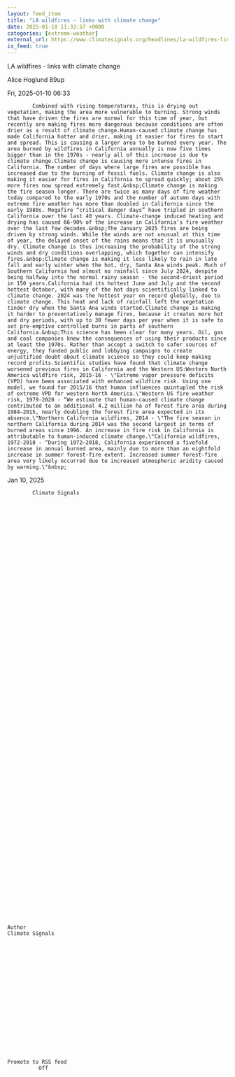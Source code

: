 ```yaml
---
layout: feed_item
title: "LA wildfires - links with climate change"
date: 2025-01-10 11:33:57 +0000
categories: [extreme-weather]
external_url: https://www.climatesignals.org/headlines/la-wildfires-links-climate-change
is_feed: true
---
```


LA wildfires - links with climate change












            




  






















      














Alice Hoglund 89up


















Fri, 2025-01-10 06:33
















            Combined with rising temperatures, this is drying out vegetation, making the area more vulnerable to burning. Strong winds that have driven the fires are normal for this time of year, but recently are making fires more dangerous because conditions are often drier as a result of climate change.Human-caused climate change has made California hotter and drier, making it easier for fires to start and spread. This is causing a larger area to be burned every year. The area burned by wildfires in California annually is now five times bigger than in the 1970s - nearly all of this increase is due to climate change.Climate change is causing more intense fires in California. The number of days where large fires are possible has increased due to the burning of fossil fuels. Climate change is also making it easier for fires in California to spread quickly; about 25% more fires now spread extremely fast.&nbsp;Climate change is making the fire season longer. There are twice as many days of fire weather today compared to the early 1970s and the number of autumn days with extreme fire weather has more than doubled in California since the early 1980s. Megafire “critical danger days” have tripled in southern California over the last 40 years. Climate-change induced heating and drying has caused 66-90% of the increase in California’s fire weather over the last few decades.&nbsp;The January 2025 fires are being driven by strong winds. While the winds are not unusual at this time of year, the delayed onset of the rains means that it is unusually dry. Climate change is thus increasing the probability of the strong winds and dry conditions overlapping, which together can intensify fires.&nbsp;Climate change is making it less likely to rain in late fall and early winter when the hot, dry, Santa Ana winds peak. Much of Southern California had almost no rainfall since July 2024, despite being halfway into the normal rainy season - the second-driest period in 150 years.California had its hottest June and July and the second hottest October, with many of the hot days scientifically linked to climate change. 2024 was the hottest year on record globally, due to climate change. This heat and lack of rainfall left the vegetation tinder dry when the Santa Ana winds started.Climate change is making it harder to preventatively manage fires, because it creates more hot and dry periods, with up to 30 fewer days per year when it is safe to set pre-emptive controlled burns in parts of southern California.&nbsp;This science has been clear for many years. Oil, gas and coal companies knew the consequences of using their products since at least the 1970s. Rather than accept a switch to safer sources of energy, they funded public and lobbying campaigns to create unjustified doubt about climate science so they could keep making record profits.Scientific studies have found that climate change worsened previous fires in California and the Western US:Western North America wildfire risk, 2015-16 - \"Extreme vapor pressure deficits (VPD) have been associated with enhanced wildfire risk. Using one model, we found for 2015/16 that human influences quintupled the risk of extreme VPD for western North America.\"Western US fire weather risk, 1979-2020 - “We estimate that human-caused climate change contributed to an additional 4.2 million ha of forest fire area during 1984–2015, nearly doubling the forest fire area expected in its absence.\"Northern California wildfires, 2014 - \"The fire season in northern California during 2014 was the second largest in terms of burned areas since 1996. An increase in fire risk in California is attributable to human-induced climate change.\"California wildfires, 1972-2018 - “During 1972–2018, California experienced a fivefold increase in annual burned area, mainly due to more than an eightfold increase in summer forest‐fire extent. Increased summer forest‐fire area very likely occurred due to increased atmospheric aridity caused by warming.\"&nbsp;
      











            




Jan 10, 2025




      











            Climate Signals
      




















            






  
    








            




  






















      



    Author
    Climate Signals
    
      





      











  
    Promote to RSS feed
              Off
